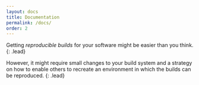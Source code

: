 ```yaml
---
layout: docs
title: Documentation
permalink: /docs/
order: 2
---
```


Getting *reproducible builds* for your software might be easier than you think.
{: .lead}

However, it might require small changes to your build system and a strategy on
how to enable others to recreate an environment in which the builds can be
reproduced.
{: .lead}

